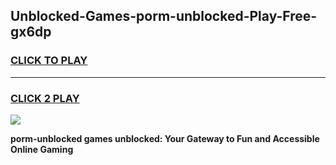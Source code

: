 
## Unblocked-Games-porm-unblocked-Play-Free-gx6dp
<h3>
<a href="https://premium76.site?title=porm-unblocked&ref=23A">CLICK TO PLAY</a></h3>
<hr>

<h3>
<a href="https://premium76.site?title=porm-unblocked&ref=23A">CLICK 2 PLAY</a>
  
</h3>

<a href="https://premium76.site?title=porm-unblocked&ref=23A"><img src="https://clearcache.store/games.png"></a>


**porm-unblocked games unblocked: Your Gateway to Fun and Accessible Online Gaming**
